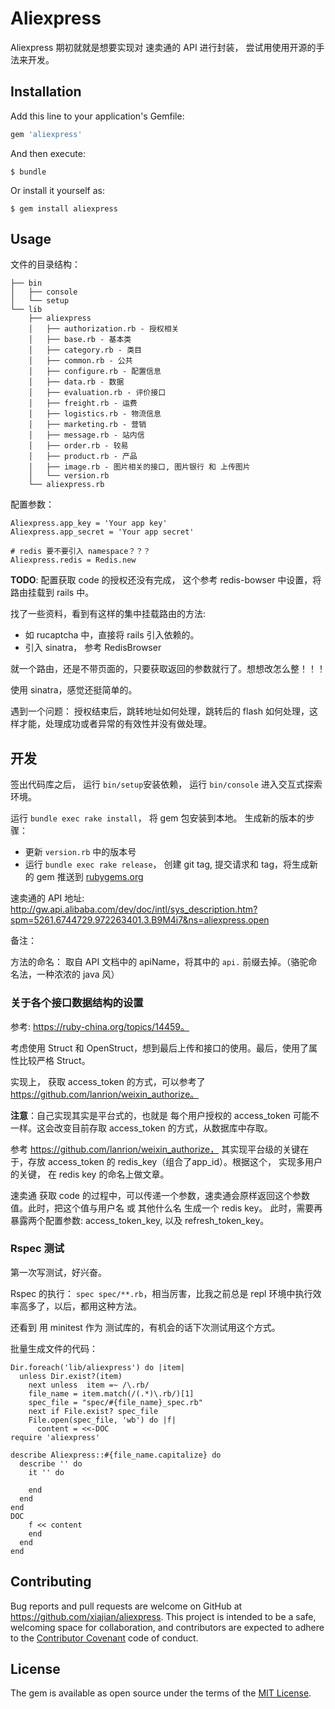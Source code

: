 # Aliexpress

Aliexpress 期初就就是想要实现对 速卖通的 API 进行封装， 尝试用使用开源的手法来开发。

## Installation

Add this line to your application's Gemfile:


```ruby
gem 'aliexpress'
```

And then execute:

    $ bundle

Or install it yourself as:

    $ gem install aliexpress

## Usage

文件的目录结构： 

```
├── bin
│   ├── console
│   └── setup
└── lib
    ├── aliexpress
    │   ├── authorization.rb - 授权相关
    │   ├── base.rb - 基本类
    │   ├── category.rb - 类目
    │   ├── common.rb - 公共
    │   ├── configure.rb - 配置信息
    │   ├── data.rb - 数据
    │   ├── evaluation.rb - 评价接口
    │   ├── freight.rb - 运费
    │   ├── logistics.rb - 物流信息
    │   ├── marketing.rb - 营销
    │   ├── message.rb - 站内信
    │   ├── order.rb - 较易
    │   ├── product.rb - 产品
    │   ├── image.rb - 图片相关的接口, 图片银行 和 上传图片
    │   └── version.rb
    └── aliexpress.rb
```

配置参数： 

```
Aliexpress.app_key = 'Your app key'
Aliexpress.app_secret = 'Your app secret' 

# redis 要不要引入 namespace？？？
Aliexpress.redis = Redis.new 
```

**TODO**: 配置获取 code 的授权还没有完成， 这个参考 redis-bowser 中设置，将路由挂载到 rails 中。

找了一些资料，看到有这样的集中挂载路由的方法: 

* 如 rucaptcha 中，直接将 rails 引入依赖的。
* 引入 sinatra， 参考 RedisBrowser

就一个路由，还是不带页面的，只要获取返回的参数就行了。想想改怎么整！！！

使用 sinatra，感觉还挺简单的。

遇到一个问题： 授权结束后，跳转地址如何处理，跳转后的 flash 如何处理，这样才能，处理成功或者异常的有效性并没有做处理。

## 开发

签出代码库之后， 运行 `bin/setup`安装依赖， 运行 `bin/console` 进入交互式探索环境。 

运行 `bundle exec rake install`， 将 gem 包安装到本地。 生成新的版本的步骤：

*  更新 `version.rb` 中的版本号
*  运行 `bundle exec rake release`， 创建 git tag, 提交请求和 tag，将生成新的 gem 推送到 [rubygems.org](https://rubygems.org)

速卖通的 API 地址: <http://gw.api.alibaba.com/dev/doc/intl/sys_description.htm?spm=5261.6744729.972263401.3.B9M4i7&ns=aliexpress.open>

备注：

方法的命名： 取自 API 文档中的 apiName，将其中的 `api.` 前缀去掉。（骆驼命名法，一种浓浓的 java 风） 

### 关于各个接口数据结构的设置

参考: https://ruby-china.org/topics/14459。 

考虑使用 Struct 和 OpenStruct，想到最后上传和接口的使用。最后，使用了属性比较严格 Struct。

实现上， 获取 access_token 的方式，可以参考了 https://github.com/lanrion/weixin_authorize。 

**注意**：自己实现其实是平台式的，也就是 每个用户授权的 access_token 可能不一样。这会改变目前存取 access_token 的方式，从数据库中存取。

参考 https://github.com/lanrion/weixin_authorize， 其实现平台级的关键在于，存放 access_token 的 redis_key（组合了app_id）。根据这个，
实现多用户的关键， 在 redis key 的命名上做文章。 
                                                               
速卖通 获取 code 的过程中，可以传递一个参数，速卖通会原样返回这个参数值。此时，把这个值与用户名 或 其他什么名 生成一个 redis key。 此时，需要再
暴露两个配置参数: access_token_key, 以及 refresh_token_key。

### Rspec 测试

第一次写测试，好兴奋。

Rspec 的执行： `spec spec/**.rb`，相当厉害，比我之前总是 repl 环境中执行效率高多了，以后，都用这种方法。

还看到 用 minitest 作为 测试库的，有机会的话下次测试用这个方式。

批量生成文件的代码： 

```
Dir.foreach('lib/aliexpress') do |item|
  unless Dir.exist?(item)
    next unless  item =~ /\.rb/
    file_name = item.match(/(.*)\.rb/)[1]
    spec_file = "spec/#{file_name}_spec.rb"
    next if File.exist? spec_file
    File.open(spec_file, 'wb') do |f|
      content = <<-DOC
require 'aliexpress'

describe Aliexpress::#{file_name.capitalize} do
  describe '' do
    it '' do

    end
  end
end      
DOC
    f << content
    end
  end
end
```

## Contributing

Bug reports and pull requests are welcome on GitHub at https://github.com/xiajian/aliexpress. This project is intended to be a safe, welcoming space for collaboration, and contributors are expected to adhere to the [Contributor Covenant](http://contributor-covenant.org) code of conduct.

## License

The gem is available as open source under the terms of the [MIT License](http://opensource.org/licenses/MIT).
